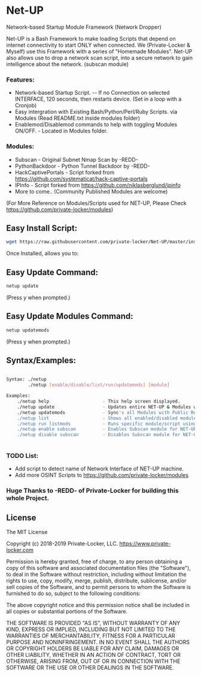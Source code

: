 # Net-UP
Network-based Startup Module Framework (Network Dropper)

Net-UP is a Bash Framework to make loading Scripts that depend on internet connectivity
to start ONLY when connected. We (Private-Locker & Myself) use this Framework with a 
series of "Homemade Modules". Net-UP also allows use to drop a network scan script,
into a secure network to gain intelligence about the network. (subscan module)

### Features:
- Network-based Startup Script. -- If no Connection on selected INTERFACE, 120 seconds,
    then restarts device. (Set in a loop with a Cronjob)
- Easy intergration with Existing Bash/Python/Perl/Ruby Scripts. via Modules 
    (Read README.txt inside modules folder)
- Enablemod/Disablemod commands to help with toggling Modules ON/OFF. - Located in Modules
    folder.
	
### Modules:
- Subscan - Original Subnet Nmap Scan by -REDD-
- PythonBackdoor - Python Tunnel Backdoor by -REDD-
- HackCaptivePortals - Script forked from https://github.com/systematicat/hack-captive-portals
- IPInfo - Script forked from https://github.com/niklasberglund/ipinfo
- More to come.. (Community Published Modules are welcome)

(For More Reference on Modules/Scripts used for NET-UP, Please Check https://github.com/private-locker/modules)

## Easy Install Script:
```sh
wget https://raw.githubusercontent.com/private-locker/Net-UP/master/install.sh && sudo /bin/bash install.sh
```

Once Installed, allows you to:

## Easy Update Command:
```sh
netup update
```
(Press y when prompted.)

## Easy Update Modules Command:
```sh
netup updatemods
```
(Press y when prompted.)

## Syntax/Examples:
```sh

Syntax: ./netup
        ./netup [enable/disable/list/run/updatemods] [module]

Examples:
    ./netup help                    - This help screen displayed.
    ./netup update                  - Updates entire NET-UP & Modules with Public Repo.
    ./netup updatemods              - Sync's all Modules with Public Repo.
    ./netup list                    - Shows all enabled/disabled modules.
    ./netup run listmods            - Runs specific module/script using NET-UP.
    ./netup enable subscan          - Enables Subscan module for NET-UP.
    ./netup disable subscan         - Disables Subscan module for NET-UP.
    
```




### TODO List:
- Add script to detect name of Network Interface of NET-UP machine.
- Add more OSINT Scripts to https://github.com/private-locker/modules



### Huge Thanks to -REDD- of Private-Locker for building this whole Project.

License
----

The MIT License

Copyright (c) 2018-2019 Private-Locker, LLC. https://www.private-locker.com

Permission is hereby granted, free of charge, to any person obtaining a copy
of this software and associated documentation files (the "Software"), to deal
in the Software without restriction, including without limitation the rights
to use, copy, modify, merge, publish, distribute, sublicense, and/or sell
copies of the Software, and to permit persons to whom the Software is
furnished to do so, subject to the following conditions:

The above copyright notice and this permission notice shall be included in
all copies or substantial portions of the Software.

THE SOFTWARE IS PROVIDED "AS IS", WITHOUT WARRANTY OF ANY KIND, EXPRESS OR
IMPLIED, INCLUDING BUT NOT LIMITED TO THE WARRANTIES OF MERCHANTABILITY,
FITNESS FOR A PARTICULAR PURPOSE AND NONINFRINGEMENT. IN NO EVENT SHALL THE
AUTHORS OR COPYRIGHT HOLDERS BE LIABLE FOR ANY CLAIM, DAMAGES OR OTHER
LIABILITY, WHETHER IN AN ACTION OF CONTRACT, TORT OR OTHERWISE, ARISING FROM,
OUT OF OR IN CONNECTION WITH THE SOFTWARE OR THE USE OR OTHER DEALINGS IN
THE SOFTWARE.
